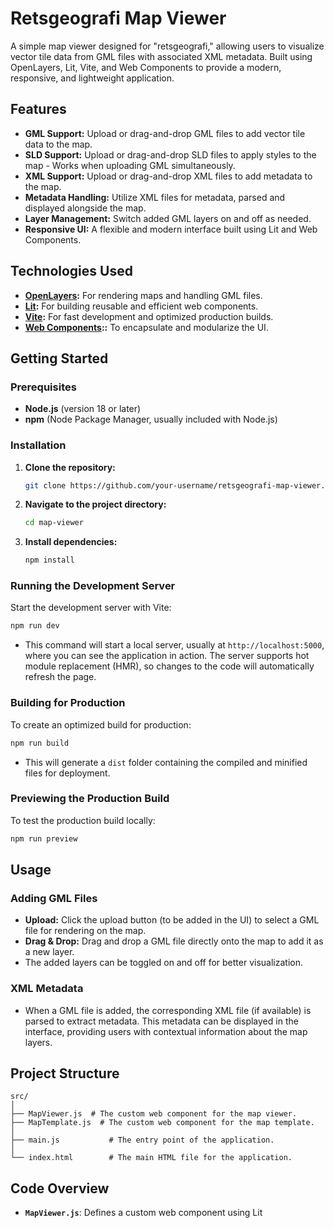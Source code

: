 
# Retsgeografi Map Viewer

A simple map viewer designed for "retsgeografi," allowing users to visualize vector tile data from GML files with associated XML metadata. Built using OpenLayers, Lit, Vite, and Web Components to provide a modern, responsive, and lightweight application.

## Features

- **GML Support:** Upload or drag-and-drop GML files to add vector tile data to the map.
- **SLD Support:** Upload or drag-and-drop SLD files to apply styles to the map - Works when uploading GML simultaneously.
- **XML Support:** Upload or drag-and-drop XML files to add metadata to the map.
- **Metadata Handling:** Utilize XML files for metadata, parsed and displayed alongside the map.
- **Layer Management:** Switch added GML layers on and off as needed.
- **Responsive UI:** A flexible and modern interface built using Lit and Web Components.

## Technologies Used

- **[OpenLayers](https://openlayers.org/):** For rendering maps and handling GML files.
- **[Lit](https://lit.dev/):** For building reusable and efficient web components.
- **[Vite](https://vitejs.dev/):** For fast development and optimized production builds.
- **[Web Components](https://developer.mozilla.org/en-US/docs/Web/Web_Components)::** To encapsulate and modularize the UI.

## Getting Started

### Prerequisites

- **Node.js** (version 18 or later)
- **npm** (Node Package Manager, usually included with Node.js)
 
### Installation

1. **Clone the repository:**
    ```bash
    git clone https://github.com/your-username/retsgeografi-map-viewer.git
    ```
2. **Navigate to the project directory:**
    ```bash
    cd map-viewer
    ```
3. **Install dependencies:**
    ```bash
    npm install
    ```

### Running the Development Server

Start the development server with Vite:
```bash
npm run dev
```
- This command will start a local server, usually at `http://localhost:5000`, where you can see the application in action. The server supports hot module replacement (HMR), so changes to the code will automatically refresh the page.

### Building for Production

To create an optimized build for production:
```bash
npm run build
```
- This will generate a `dist` folder containing the compiled and minified files for deployment.

### Previewing the Production Build

To test the production build locally:
```bash
npm run preview
```

## Usage

### Adding GML Files

- **Upload:** Click the upload button (to be added in the UI) to select a GML file for rendering on the map.
- **Drag & Drop:** Drag and drop a GML file directly onto the map to add it as a new layer.
- The added layers can be toggled on and off for better visualization.

### XML Metadata

- When a GML file is added, the corresponding XML file (if available) is parsed to extract metadata. This metadata can be displayed in the interface, providing users with contextual information about the map layers.

## Project Structure

```plaintext
src/
│
├── MapViewer.js  # The custom web component for the map viewer.
├── MapTemplate.js  # The custom web component for the map template.
│
├── main.js           # The entry point of the application.
│
└── index.html        # The main HTML file for the application.
```

## Code Overview

- **`MapViewer.js`**: Defines a custom web component using Lit
